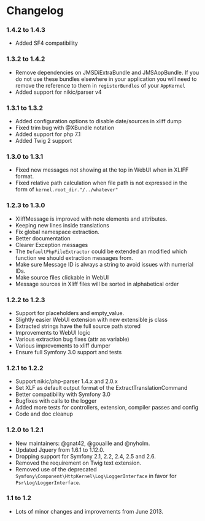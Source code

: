 # Changelog

### 1.4.2 to 1.4.3
* Added SF4 compatibility

### 1.3.2 to 1.4.2
* Remove dependencies on JMSDiExtraBundle and JMSAopBundle. If you do not use these bundles elsewhere in your application you will need to remove the reference to them in `registerBundles` of your `AppKernel` 
* Added support for nikic/parser v4

### 1.3.1 to 1.3.2
* Added configuration options to disable date/sources in xliff dump
* Fixed trim bug with @XBundle notation
* Added support for php 7.1
* Added Twig 2 support

### 1.3.0 to 1.3.1

* Fixed new messages not showing at the top in WebUI when in XLIFF format.
* Fixed relative path calculation when file path is not expressed in the form of `kernel.root_dir."/../whatever"`

### 1.2.3 to 1.3.0

* XliffMessage is improved with note elements and attributes. 
* Keeping new lines inside translations
* Fix global namespace extraction.
* Better documentation
* Clearer Exception messages
* The `DefaultPhpFileExtractor` could be extended an modified which function we should extraction messages from.
* Make sure Message ID is always a string to avoid issues with numerial IDs. 
* Make source files clickable in WebUI
* Message sources in Xliff files will be sorted in alphabetical order 

### 1.2.2 to 1.2.3

* Support for placeholders and empty_value.
* Slightly easier WebUI extension with new extensible js class
* Extracted strings have the full source path stored
* Improvements to WebUI logic
* Various extraction bug fixes (attr as variable)
* Various improvements to xliff dumper
* Ensure full Symfony 3.0 support and tests

### 1.2.1 to 1.2.2

* Support nikic/php-parser 1.4.x and 2.0.x
* Set XLF as default output format of the ExtractTranslationCommand
* Better compatibility with Symfony 3.0
* Bugfixes with calls to the logger
* Added more tests for controllers, extension, compiler passes and config
* Code and doc cleanup 

### 1.2.0 to 1.2.1

* New maintainers: @gnat42, @gouaille and @nyholm.
* Updated Jquery from 1.6.1 to 1.12.0.
* Dropping support for Symfony 2.1, 2.2, 2.4, 2.5 and 2.6.
* Removed the requirement on Twig text extension.
* Removed use of the deprecated `Symfony\Component\HttpKernel\Log\LoggerInterface` in favor for `Psr\Log\LoggerInterface`. 

### 1.1 to 1.2

* Lots of minor changes and improvements from June 2013.
